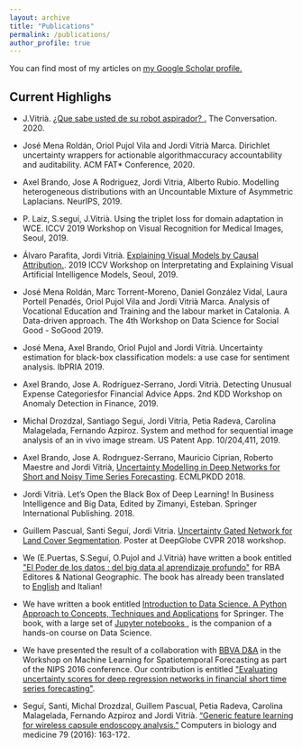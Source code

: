 ```yaml
---
layout: archive
title: "Publications"
permalink: /publications/
author_profile: true
---
```


You can find most of my articles on <u><a href="https://scholar.google.com/citations?user=BZfj2c8AAAAJ">my Google Scholar profile</a>.</u>

## Current Highlighs

+ J.Vitrià. <u><a href="https://theconversation.com/que-sabe-de-usted-su-robot-aspirador-129652">¿Que sabe usted de su robot aspirador? </a>.</u> The Conversation. 2020.

+ José Mena Roldán, Oriol Pujol Vila and Jordi Vitrià Marca. Dirichlet uncertainty wrappers for actionable algorithmaccuracy accountability and auditability. ACM FAT* Conference, 2020. 

+ Axel Brando, Jose A Rodriguez, Jordi Vitria, Alberto Rubio. Modelling heterogeneous distributions with an Uncountable Mixture of Asymmetric Laplacians. NeurIPS, 2019.

+ P. Laiz, S.seguí, J.Vitrià. Using the triplet loss for domain adaptation in WCE. ICCV 2019 Workshop on Visual Recognition for Medical Images, Seoul, 2019.

+ Álvaro Parafita, Jordi Vitrià. <u><a href="https://arxiv.org/abs/1909.08891">Explaining Visual Models by Causal Attribution</a>.</u>. 2019 ICCV Workshop on Interpretating and Explaining Visual Artificial Intelligence Models, Seoul, 2019.

+ José Mena Roldán, Marc Torrent-Moreno, Daniel González Vidal, Laura Portell Penadés, Oriol Pujol Vila and Jordi Vitrià Marca. Analysis of Vocational Education and Training and the labour market in Catalonia. A Data-driven approach.
The 4th Workshop on Data Science for Social Good - SoGood 2019.

+ José Mena, Axel Brando, Oriol Pujol and Jordi Vitrià. Uncertainty estimation for black-box classification models: a use case for sentiment analysis. IbPRIA 2019. 

+ Axel Brando, Jose A. Rodríguez-Serrano, Jordi Vitrià. Detecting Unusual Expense Categoriesfor Financial Advice Apps. 2nd KDD Workshop on Anomaly Detection in Finance, 2019.

+ Michal Drozdzal, Santiago Segui, Jordi Vitria, Petia Radeva, Carolina Malagelada, Fernando Azpiroz. System and method for sequential image analysis of an in vivo image stream. US Patent App. 10/204,411, 2019.

+ Axel Brando, Jose A. Rodrıguez-Serrano, Mauricio Ciprian, Roberto Maestre and Jordi Vitrià, <u><a href="https://arxiv.org/pdf/1807.09011.pdf"> Uncertainty Modelling in Deep Networks for Short and Noisy Time Series Forecasting</a></u>. ECMLPKDD 2018. 

+ Jordi Vitrià. Let’s Open the Black Box of Deep Learning! In Business Intelligence and Big Data, Edited by Zimanyi, Esteban. Springer International Publishing. 2018.

+ Guillem Pascual, Santi Seguí, Jordi Vitria. <u><a href="https://arxiv.org/abs/1805.11348">Uncertainty Gated Network for Land Cover Segmentation</a></u>. Poster at DeepGlobe CVPR 2018 workshop. 

+ We (E.Puertas, S.Seguí, O.Pujol and J.Vitrià) have written a book entitled <u><a href="https://tienda.rbacoleccionables.com/mundo-matematico-ng-2016-050.html">"El Poder de los datos : del big data al aprendizaje profundo"</a></u> for RBA Editores & National Geographic. The book has already been translated to <u><a href="http://www.ourmathematicalworld.co.uk/#issues">English</a></u> and Italian!

+ We have written a book entitled <u><a href="http://www.springer.com/us/book/9783319500164">Introduction to Data Science. A Python Approach to Concepts, Techniques and Applications</a></u> for Springer. The book, with a large set of <u><a href="https://github.com/DataScienceUB/introduction-datascience-python-book"> Jupyter notebooks </a></u>, is the companion of a hands-on course on Data Science. 

+ We have presented the result of a collaboration with <u><a href="https://www.bbvadata.com/">BBVA D&A</a></u> in the Workshop on Machine Learning for Spatiotemporal Forecasting as part of the NIPS 2016 conference. Our contribution is entitled <u><a href="https://www.bbvadata.com/there-is-no-such-thing-as-a-certain-prediction/"> "Evaluating uncertainty scores for deep regression networks in financial short time series forecasting"</a></u>.

+ Seguí, Santi, Michal Drozdzal, Guillem Pascual, Petia Radeva, Carolina Malagelada, Fernando Azpiroz and Jordi Vitrià. <u><a href="https://arxiv.org/abs/1607.07604">“Generic feature learning for wireless capsule endoscopy analysis.”</a></u> Computers in biology and medicine 79 (2016): 163-172. 





<!---
{% if author.googlescholar %}
  You can also find my articles on <u><a href="{{author.googlescholar}}">my Google Scholar profile</a>.</u>
{% endif %}

{% include base_path %}

{% for post in site.publications reversed %}
  {% include archive-single.html %}
{% endfor %}
-->
